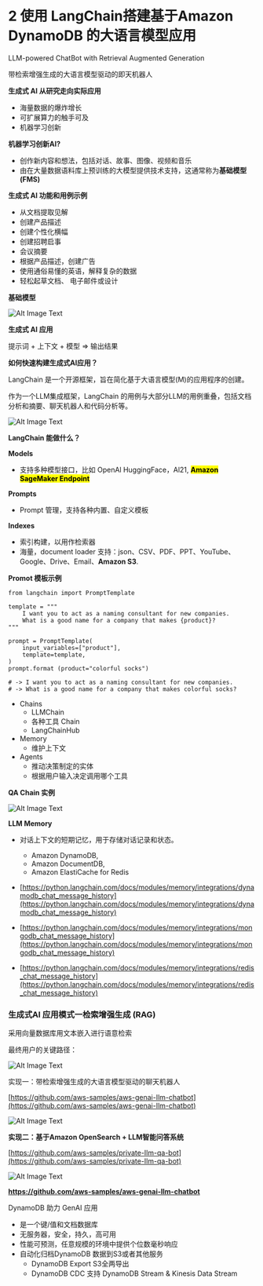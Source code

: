 # 2 使用 LangChain搭建基于Amazon DynamoDB 的大语言模型应用

LLM-powered ChatBot with Retrieval Augmented Generation

带检索增强生成的大语言模型驱动的即天机器人

**生成式 Al 从研究走向实际应用**

* 海量数据的爆炸增长
* 可扩展算力的触手可及
* 机器学习创新

**机器学习创新AI?**

* 创作新内容和想法，包括对话、故事、图像、视频和音乐
* 由在大量数据语料库上预训练的大模型提供技术支持，这通常称为**基础模型 (FMS)**

**生成式 Al 功能和用例示例**

* 从文档提取见解
* 创建产品描述
* 创建个性化横幅
* 创建招聘启事
* 会议摘要
* 根据产品描述，创建广告
* 使用通俗易懂的英语，解释复杂的数据
* 轻松起草文档、 电子邮件或设计

**基础模型**

![Alt Image Text](../images/chap2_2_1.png "Body image")

**生成式 Al 应用**

提示词  +  上下文  + 模型  => 输出结果

**如何快速构建生成式Al应用？**

LangChain 是一个开源框架，旨在简化基于大语言模型(M)的应用程序的创建。

作为一个LLM集成框架，LangChain 的用例与大部分LLM的用例重叠，包括文档分析和摘要、聊天机器人和代码分析等。

![Alt Image Text](../images/chap2_2_2.png "Body image")

**LangChain 能做什么？**

**Models**

* 支持多种模型接口，比如 OpenAl HuggingFace，Al21, **<mark>Amazon SageMaker Endpoint</mark>**

**Prompts**

* Prompt 管理，支持各种内置、自定义模板

**Indexes**

* 索引构建，以用作检索器
* 海量，document loader 支持：json、CSV、PDF、PPT、YouTube、Google、Drive、Email、**Amazon S3**.

**Promot 模板示例**

```
from langchain import PromptTemplate

template = """
	I want you to act as a naming consultant for new companies.
	What is a good name for a company that makes {product}?
"""

prompt = PromptTemplate(
	input_variables=["product"],
	template=template,
)
prompt.format (product="colorful socks")

# -> I want you to act as a naming consultant for new companies.
# -> What is a good name for a company that makes colorful socks?
```

* Chains
	* LLMChain
	* 各种工具 Chain
	* LangChainHub
* Memory
	* 维护上下文
* Agents
	* 推动决策制定的实体
	*  根据用户输入决定调用哪个工具

**QA Chain 实例**

![Alt Image Text](../images/chap2_2_3.png "Body image")

**LLM Memory**

* 对话上下文的短期记忆，用于存储对话记录和状态。
	* Amazon DynamoDB, 
	* Amazon DocumentDB,
	* Amazon ElastiCache for Redis

* [https://python.langchain.com/docs/modules/memory/integrations/dynamodb_chat_message_history](https://python.langchain.com/docs/modules/memory/integrations/dynamodb_chat_message_history)
* [https://python.langchain.com/docs/modules/memory/integrations/mongodb_chat_message_history](https://python.langchain.com/docs/modules/memory/integrations/mongodb_chat_message_history)
* [https://python.langchain.com/docs/modules/memory/integrations/redis_chat_message_history](https://python.langchain.com/docs/modules/memory/integrations/redis_chat_message_history)


### **生成式Al 应用模式一检索增强生成 (RAG)**

采用向量数据库用文本嵌入进行语意检索

最终用户的关键路径：

![Alt Image Text](../images/chap2_2_4.png "Body image")

实现一：带检索增强生成的大语言模型驱动的聊天机器人

[https://github.com/aws-samples/aws-genai-Ilm-chatbot](https://github.com/aws-samples/aws-genai-Ilm-chatbot)

![Alt Image Text](../images/chap2_2_5.png "Body image")

**实现二：基于Amazon OpenSearch + LLM智能问答系统**

[https://github.com/aws-samples/private-Ilm-qa-bot](https://github.com/aws-samples/private-Ilm-qa-bot)

![Alt Image Text](../images/chap2_2_6.png "Body image")

**https://github.com/aws-samples/aws-genai-llm-chatbot**

DynamoDB 助力 GenAI 应用

* 是一个键/值和文档数据库
* 无服务器，安全，持久，高可用
* 性能可预测，任意规模的环境中提供个位数毫秒响应
* 自动化归档DynamoDB 数据到S3或者其他服务
	* DynamoDB Export S3全两导出
	* DynamoDB CDC 支持 DynamoDB Stream & Kinesis Data Stream